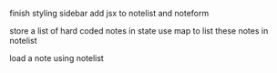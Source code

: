 finish styling sidebar
add jsx to notelist and noteform

store a list of hard coded notes in state
use map to list these notes in notelist

load a note using notelist